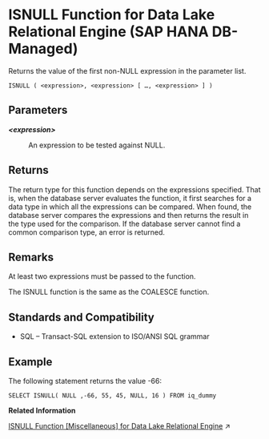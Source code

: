 <!-- loio4140080f259d4f1a9fc85ce11cab8d55 -->

# ISNULL Function for Data Lake Relational Engine \(SAP HANA DB-Managed\)

Returns the value of the first non-NULL expression in the parameter list.



```
ISNULL ( <expression>, <expression> [ …, <expression> ] )
```



<a name="loio4140080f259d4f1a9fc85ce11cab8d55__section_y4v_kmh_trb"/>

## Parameters


<dl>
<dt><b>

*<expression\>*

</b></dt>
<dd>

An expression to be tested against NULL.



</dd>
</dl>



<a name="loio4140080f259d4f1a9fc85ce11cab8d55__section_b2k_lmh_trb"/>

## Returns

The return type for this function depends on the expressions specified. That is, when the database server evaluates the function, it first searches for a data type in which all the expressions can be compared. When found, the database server compares the expressions and then returns the result in the type used for the comparison. If the database server cannot find a common comparison type, an error is returned.



<a name="loio4140080f259d4f1a9fc85ce11cab8d55__section_mbf_mmh_trb"/>

## Remarks

At least two expressions must be passed to the function.

The ISNULL function is the same as the COALESCE function.



<a name="loio4140080f259d4f1a9fc85ce11cab8d55__section_ml2_fnh_trb"/>

## Standards and Compatibility

-   SQL – Transact-SQL extension to ISO/ANSI SQL grammar



<a name="loio4140080f259d4f1a9fc85ce11cab8d55__section_at4_fnh_trb"/>

## Example

The following statement returns the value -66:

```
SELECT ISNULL( NULL ,-66, 55, 45, NULL, 16 ) FROM iq_dummy
```

**Related Information**  


[ISNULL Function [Miscellaneous] for Data Lake Relational Engine](https://help.sap.com/viewer/19b3964099384f178ad08f2d348232a9/2023_1_QRC/en-US/a55a73cd84f21015ae0b9236251e12e7.html "Returns the value of the first non-NULL expression in the parameter list.") :arrow_upper_right:

